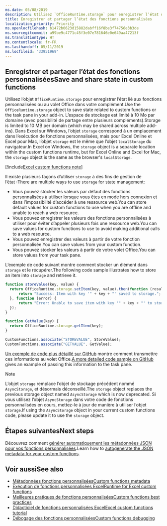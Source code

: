 ```yaml
---
ms.date: 05/08/2019
description: Utilisez `OfficeRuntime.storage` pour enregistrer l’état des fonctions personnalisées.
title: Enregistrer et partager l’état des fonctions personnalisées
localization_priority: Priority
ms.openlocfilehash: b1472b0623d15882dabff16f8be3f74756e3b3de
ms.sourcegitcommit: a99be9c4771c45f3e07e781646e0e649aa47213f
ms.translationtype: HT
ms.contentlocale: fr-FR
ms.lasthandoff: 05/11/2019
ms.locfileid: "33951969"
---
```

## <a name="save-and-share-state-in-custom-functions"></a><span data-ttu-id="8a60a-103">Enregistrer et partager l’état des fonctions personnalisées</span><span class="sxs-lookup"><span data-stu-id="8a60a-103">Save and share state in custom functions</span></span>

<span data-ttu-id="8a60a-104">Utilisez l’objet `OfficeRuntime.storage` pour enregistrer l’état lié aux fonctions personnalisées ou au volet Office dans votre complément.</span><span class="sxs-lookup"><span data-stu-id="8a60a-104">Use the `OfficeRuntime.storage` object to save state related to custom functions or the task pane in your add-in.</span></span> <span data-ttu-id="8a60a-105">L’espace de stockage est limité à 10 Mo par domaine (avec possibilité de partage entre plusieurs compléments).</span><span class="sxs-lookup"><span data-stu-id="8a60a-105">Storage is limited to 10 MB per domain (which may be shared across multiple add-ins).</span></span> <span data-ttu-id="8a60a-106">Dans Excel sur Windows, l’objet `storage` correspond à un emplacement dans l’exécution de fonctions personnalisées, mais pour Excel Online et Excel pour Mac, l’objet `storage` est le même que l’objet `localStorage` du navigateur.</span><span class="sxs-lookup"><span data-stu-id="8a60a-106">In Excel on Windows, the `storage` object is a separate location within the custom functions runtime, but for Excel Online and Excel for Mac, the `storage` object is the same as the browser's `localStorage`.</span></span>

[!include[Excel custom functions note](../includes/excel-custom-functions-note.md)]

<span data-ttu-id="8a60a-107">Il existe plusieurs façons d’utiliser `storage` à des fins de gestion de l’état :</span><span class="sxs-lookup"><span data-stu-id="8a60a-107">There are multiple ways to use `storage` for state management:</span></span>

- <span data-ttu-id="8a60a-108">Vous pouvez stocker les valeurs par défaut des fonctions personnalisées à utiliser lorsque vous êtes en mode hors connexion et dans l’impossibilité d’accéder à une ressource web.</span><span class="sxs-lookup"><span data-stu-id="8a60a-108">You can store default values for custom functions to use when you are offline and unable to reach a web resource.</span></span>
- <span data-ttu-id="8a60a-109">Vous pouvez enregistrer les valeurs des fonctions personnalisées à utiliser pour éviter d’appeler plusieurs fois une ressource web.</span><span class="sxs-lookup"><span data-stu-id="8a60a-109">You can save values for custom functions to use to avoid making additional calls to a web resource.</span></span>
- <span data-ttu-id="8a60a-110">Vous pouvez enregistrer des valeurs à partir de votre fonction personnalisée.</span><span class="sxs-lookup"><span data-stu-id="8a60a-110">You can save values from your custom function.</span></span>
- <span data-ttu-id="8a60a-111">Vous pouvez stocker les valeurs à partir de votre volet Office.</span><span class="sxs-lookup"><span data-stu-id="8a60a-111">You can store values from your task pane.</span></span>

<span data-ttu-id="8a60a-112">L’exemple de code suivant montre comment stocker un élément dans `storage` et le récupérer.</span><span class="sxs-lookup"><span data-stu-id="8a60a-112">The following code sample illustrates how to store an item into `storage` and retrieve it.</span></span>

```js
function storeValue(key, value) {
  return OfficeRuntime.storage.setItem(key, value).then(function (result) {
      return "Success: Item with key '" + key + "' saved to storage.";
  }, function (error) {
      return "Error: Unable to save item with key '" + key + "' to storage. " + error;
  });
}

function GetValue(key) {
  return OfficeRuntime.storage.getItem(key);
}

CustomFunctions.associate("STOREVALUE", StoreValue);
CustomFunctions.associate("GETVALUE", GetValue);
```

<span data-ttu-id="8a60a-113">[Un exemple de code plus détaillé sur GitHub](https://github.com/OfficeDev/PnP-OfficeAddins/tree/master/Excel-custom-functions/AsyncStorage) montre comment transmettre ces informations au volet Office.</span><span class="sxs-lookup"><span data-stu-id="8a60a-113">[A more detailed code sample on GitHub](https://github.com/OfficeDev/PnP-OfficeAddins/tree/master/Excel-custom-functions/AsyncStorage) gives an example of passing this information to the task pane.</span></span>

>[!NOTE]
> <span data-ttu-id="8a60a-114">L’objet `storage` remplace l’objet de stockage précédent nommé `AsyncStorage`, et désormais déconseillé.</span><span class="sxs-lookup"><span data-stu-id="8a60a-114">The `storage` object replaces the previous storage object named `AsyncStorage` which is now deprecated.</span></span> <span data-ttu-id="8a60a-115">Si vous utilisez l’objet `AsyncStorage` dans votre code de fonctions personnalisées en cours, mettez-le à jour de manière à utiliser l’objet `storage`.</span><span class="sxs-lookup"><span data-stu-id="8a60a-115">If using the `AsyncStorage` object in your current custom functions code, please update it to use the `storage` object.</span></span>

## <a name="next-steps"></a><span data-ttu-id="8a60a-116">Étapes suivantes</span><span class="sxs-lookup"><span data-stu-id="8a60a-116">Next steps</span></span>
<span data-ttu-id="8a60a-117">Découvrez comment [générer automatiquement les métadonnées JSON pour vos fonctions personnalisées](custom-functions-json-autogeneration.md).</span><span class="sxs-lookup"><span data-stu-id="8a60a-117">Learn how to [autogenerate the JSON metadata for your custom functions](custom-functions-json-autogeneration.md).</span></span> 

## <a name="see-also"></a><span data-ttu-id="8a60a-118">Voir aussi</span><span class="sxs-lookup"><span data-stu-id="8a60a-118">See also</span></span>

* [<span data-ttu-id="8a60a-119">Métadonnées fonctions personnalisées</span><span class="sxs-lookup"><span data-stu-id="8a60a-119">Custom functions metadata</span></span>](custom-functions-json.md)
* [<span data-ttu-id="8a60a-120">Exécution de fonctions personnalisées Excel</span><span class="sxs-lookup"><span data-stu-id="8a60a-120">Runtime for Excel custom functions</span></span>](custom-functions-runtime.md)
* [<span data-ttu-id="8a60a-121">Meilleures pratiques de fonctions personnalisées</span><span class="sxs-lookup"><span data-stu-id="8a60a-121">Custom functions best practices</span></span>](custom-functions-best-practices.md)
* [<span data-ttu-id="8a60a-122">Didacticiel de fonctions personnalisées Excel</span><span class="sxs-lookup"><span data-stu-id="8a60a-122">Excel custom functions tutorial</span></span>](../tutorials/excel-tutorial-create-custom-functions.md)
* [<span data-ttu-id="8a60a-123">Débogage des fonctions personnalisées</span><span class="sxs-lookup"><span data-stu-id="8a60a-123">Custom functions debugging</span></span>](custom-functions-debugging.md)
